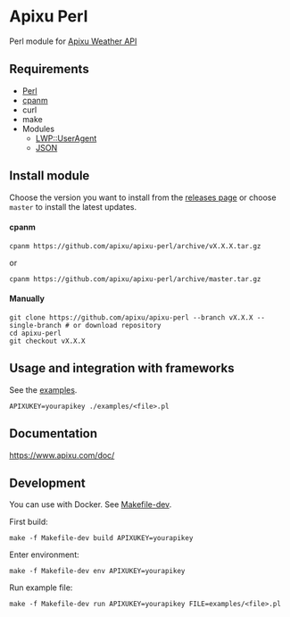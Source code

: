 # Apixu Perl

Perl module for [Apixu Weather API](https://www.apixu.com/api.aspx)

## Requirements
* [Perl](https://www.perl.org/get.html)
* [cpanm](https://metacpan.org/pod/distribution/App-cpanminus/bin/cpanm)
* curl
* make
* Modules
    * [LWP::UserAgent](https://metacpan.org/pod/LWP::UserAgent)
    * [JSON](https://metacpan.org/pod/JSON)

## Install module

Choose the version you want to install from the [releases page](https://github.com/apixu/apixu-perl/releases)
or choose `master` to install the latest updates.

#### cpanm

```
cpanm https://github.com/apixu/apixu-perl/archive/vX.X.X.tar.gz

```
or

```
cpanm https://github.com/apixu/apixu-perl/archive/master.tar.gz
```

#### Manually
```
git clone https://github.com/apixu/apixu-perl --branch vX.X.X --single-branch # or download repository
cd apixu-perl
git checkout vX.X.X
```

## Usage and integration with frameworks

See the [examples](./examples).

```
APIXUKEY=yourapikey ./examples/<file>.pl
```

## Documentation

https://www.apixu.com/doc/

## Development

You can use with Docker. See [Makefile-dev](Makefile-dev).

First build:
```
make -f Makefile-dev build APIXUKEY=yourapikey
```

Enter environment:
```
make -f Makefile-dev env APIXUKEY=yourapikey
```

Run example file:
```
make -f Makefile-dev run APIXUKEY=yourapikey FILE=examples/<file>.pl
```
